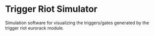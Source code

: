 # Trigger Riot Simulator

Simulation software for visualizing the triggers/gates generated by the trigger riot eurorack module.
